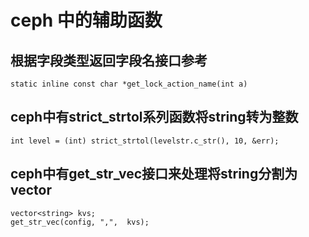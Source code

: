 # ceph 中的辅助函数

## 根据字段类型返回字段名接口参考
```
static inline const char *get_lock_action_name(int a)
```

## ceph中有strict_strtol系列函数将string转为整数
``` 
int level = (int) strict_strtol(levelstr.c_str(), 10, &err);
```

## ceph中有get_str_vec接口来处理将string分割为vector
```
vector<string> kvs;
get_str_vec(config, ",",  kvs);
```
